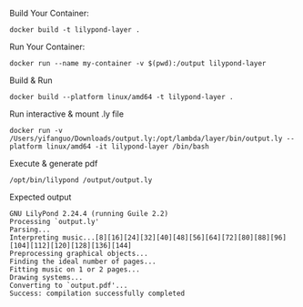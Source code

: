 
Build Your Container:
```
docker build -t lilypond-layer .
```

Run Your Container:

```
docker run --name my-container -v $(pwd):/output lilypond-layer
```


Build & Run
```
docker build --platform linux/amd64 -t lilypond-layer .
 ```

 Run interactive & mount .ly file
 ```
docker run -v /Users/yifanguo/Downloads/output.ly:/opt/lambda/layer/bin/output.ly --platform linux/amd64 -it lilypond-layer /bin/bash
 ```

 Execute & generate pdf
 ```
/opt/bin/lilypond /output/output.ly
 ```

 Expected output
 ```
 GNU LilyPond 2.24.4 (running Guile 2.2)
Processing `output.ly'
Parsing...
Interpreting music...[8][16][24][32][40][48][56][64][72][80][88][96][104][112][120][128][136][144]
Preprocessing graphical objects...
Finding the ideal number of pages...
Fitting music on 1 or 2 pages...
Drawing systems...
Converting to `output.pdf'...
Success: compilation successfully completed
```